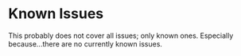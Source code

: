 # Known Issues
This probably does not cover all issues; only known ones. Especially because...there are no currently known issues.

